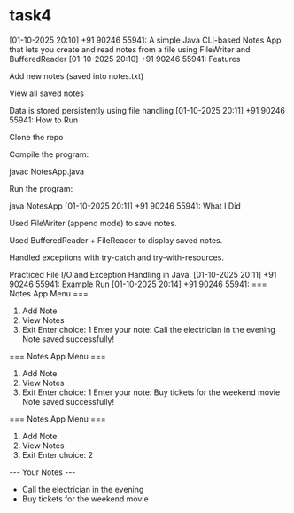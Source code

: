 # task4
[01-10-2025 20:10] +91 90246 55941: A simple Java CLI-based Notes App that lets you create and read notes from a file using FileWriter and BufferedReader
[01-10-2025 20:10] +91 90246 55941: Features

Add new notes (saved into notes.txt)

View all saved notes

Data is stored persistently using file handling
[01-10-2025 20:11] +91 90246 55941: How to Run

Clone the repo

Compile the program:

javac NotesApp.java


Run the program:

java NotesApp
[01-10-2025 20:11] +91 90246 55941: What I Did

Used FileWriter (append mode) to save notes.

Used BufferedReader + FileReader to display saved notes.

Handled exceptions with try-catch and try-with-resources.

Practiced File I/O and Exception Handling in Java.
[01-10-2025 20:11] +91 90246 55941: Example Run
[01-10-2025 20:14] +91 90246 55941: === Notes App Menu ===
1. Add Note
2. View Notes
3. Exit
Enter choice: 1
Enter your note: Call the electrician in the evening
Note saved successfully!

=== Notes App Menu ===
1. Add Note
2. View Notes
3. Exit
Enter choice: 1
Enter your note: Buy tickets for the weekend movie
Note saved successfully!

=== Notes App Menu ===
1. Add Note
2. View Notes
3. Exit
Enter choice: 2

--- Your Notes ---
- Call the electrician in the evening
- Buy tickets for the weekend movie
